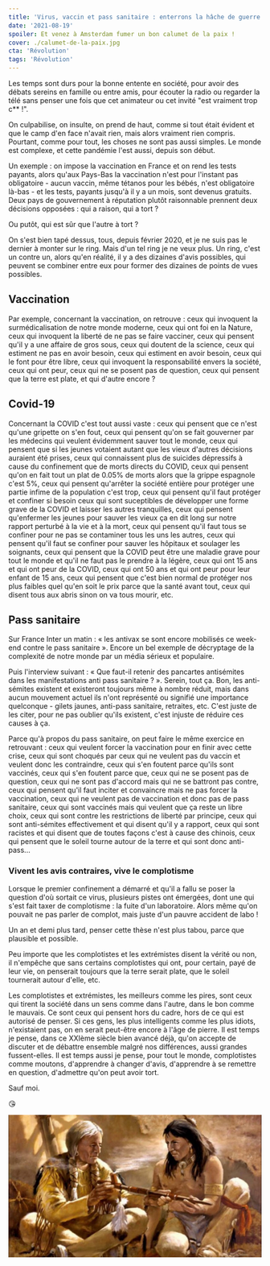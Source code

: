 ```yaml
---
title: 'Virus, vaccin et pass sanitaire : enterrons la hâche de guerre'
date: '2021-08-19'
spoiler: Et venez à Amsterdam fumer un bon calumet de la paix !
cover: ./calumet-de-la-paix.jpg
cta: 'Révolution'
tags: 'Révolution'
---
```


Les temps sont durs pour la bonne entente en société, pour avoir des débats sereins en famille ou entre amis, pour écouter la radio ou regarder la télé sans penser une fois que cet animateur ou cet invité "est vraiment trop c\*\* !".

On culpabilise, on insulte, on prend de haut, comme si tout était évident et que le camp d'en face n'avait rien, mais alors vraiment rien compris. Pourtant, comme pour tout, les choses ne sont pas aussi simples. Le monde est complexe, et cette pandémie l'est aussi, depuis son début.

Un exemple : on impose la vaccination en France et on rend les tests payants, alors qu'aux Pays-Bas la vaccination n'est pour l'instant pas obligatoire - aucun vaccin, même tétanos pour les bébés, n'est obligatoire là-bas - et les tests, payants jusqu'à il y a un mois, sont devenus gratuits. Deux pays de gouvernement à réputation plutôt raisonnable prennent deux décisions opposées : qui a raison, qui a tort ?

Ou putôt, qui est sûr que l'autre à tort ?

On s'est bien tapé dessus, tous, depuis février 2020, et je ne suis pas le dernier à monter sur le ring. Mais d'un tel ring je ne veux plus. Un ring, c'est un contre un, alors qu'en réalité, il y a des dizaines d'avis possibles, qui peuvent se combiner entre eux pour former des dizaines de points de vues possibles.

## Vaccination

Par exemple, concernant la vaccination, on retrouve : ceux qui invoquent la surmédicalisation de notre monde moderne, ceux qui ont foi en la Nature, ceux qui invoquent la liberté de ne pas se faire vacciner, ceux qui pensent qu'il y a une affaire de gros sous, ceux qui doutent de la science, ceux qui estiment ne pas en avoir besoin, ceux qui estiment en avoir besoin, ceux qui le font pour être libre, ceux qui invoquent la responsabilité envers la société, ceux qui ont peur, ceux qui ne se posent pas de question, ceux qui pensent que la terre est plate, et qui d'autre encore ?

## Covid-19

Concernant la COVID c'est tout aussi vaste : ceux qui pensent que ce n'est qu'une gripette on s'en fout, ceux qui pensent qu'on se fait gouverner par les médecins qui veulent évidemment sauver tout le monde, ceux qui pensent que si les jeunes votaient autant que les vieux d'autres décisions auraient été prises, ceux qui connaissent plus de suicides dépressifs à cause du confinement que de morts directs du COVID, ceux qui pensent qu'on en fait tout un plat de 0.05% de morts alors que la grippe espagnole c'est 5%, ceux qui pensent qu'arrêter la société entière pour protéger une partie infime de la population c'est trop, ceux qui pensent qu'il faut protéger et confiner si besoin ceux qui sont suceptibles de développer une forme grave de la COVID et laisser les autres tranquilles, ceux qui pensent qu'enfermer les jeunes pour sauver les vieux ça en dit long sur notre rapport perturbé à la vie et à la mort, ceux qui pensent qu'il faut tous se confiner pour ne pas se contaminer tous les uns les autres, ceux qui pensent qu'il faut se confiner pour sauver les hôpitaux et soulager les soignants, ceux qui pensent que la COVID peut être une maladie grave pour tout le monde et qu'il ne faut pas le prendre à la légère, ceux qui ont 15 ans et qui ont peur de la COVID, ceux qui ont 50 ans et qui ont peur pour leur enfant de 15 ans, ceux qui pensent que c'est bien normal de protéger nos plus faibles quel qu'en soit le prix parce que la santé avant tout, ceux qui disent tous aux abris sinon on va tous mourir, etc.

## Pass sanitaire

Sur France Inter un matin : « les antivax se sont encore mobilisés ce week-end contre le pass sanitaire ». Encore un bel exemple de décryptage de la complexité de notre monde par un média sérieux et populaire.

Puis l'interview suivant : « Que faut-il retenir des pancartes antisémites dans les manifestations anti pass sanitaire ? ». Serein, tout ça. Bon, les anti-sémites existent et existeront toujours même à nombre réduit, mais dans aucun mouvement actuel ils n'ont représenté ou signifié une importance quelconque - gilets jaunes, anti-pass sanitaire, retraites, etc. C'est juste de les citer, pour ne pas oublier qu'ils existent, c'est injuste de réduire ces causes à ça.

Parce qu'à propos du pass sanitaire, on peut faire le même exercice en retrouvant : ceux qui veulent forcer la vaccination pour en finir avec cette crise, ceux qui sont choqués par ceux qui ne veulent pas du vaccin et veulent donc les contraindre, ceux qui s'en foutent parce qu'ils sont vaccinés, ceux qui s'en foutent parce que, ceux qui ne se posent pas de question, ceux qui ne sont pas d'accord mais qui ne se battront pas contre, ceux qui pensent qu'il faut inciter et convaincre mais ne pas forcer la vaccination, ceux qui ne veulent pas de vaccination et donc pas de pass sanitaire, ceux qui sont vaccinés mais qui veulent que ça reste un libre choix, ceux qui sont contre les restrictions de liberté par principe, ceux qui sont anti-sémites effectivement et qui disent qu'il y a rapport, ceux qui sont racistes et qui disent que de toutes façons c'est à cause des chinois, ceux qui pensent que le soleil tourne autour de la terre et qui sont donc anti-pass...

### Vivent les avis contraires, vive le complotisme

Lorsque le premier confinement a démarré et qu'il a fallu se poser la question d'où sortait ce virus, plusieurs pistes ont émergées, dont une qui s'est fait taxer de complotisme : la fuite d'un laboratoire. Alors même qu'on pouvait ne pas parler de complot, mais juste d'un pauvre accident de labo !

Un an et demi plus tard, penser cette thèse n'est plus tabou, parce que plausible et possible.

Peu importe que les complotistes et les extrémistes disent la vérité ou non, il n'empêche que sans certains complotistes qui ont, pour certain, payé de leur vie, on penserait toujours que la terre serait plate, que le soleil tournerait autour d'elle, etc.

Les complotistes et extrémistes, les meilleurs comme les pires, sont ceux qui tirent la société dans un sens comme dans l'autre, dans le bon comme le mauvais. Ce sont ceux qui pensent hors du cadre, hors de ce qui est autorisé de penser. Si ces gens, les plus intelligents comme les plus idiots, n'existaient pas, on en serait peut-être encore à l'âge de pierre. Il est temps je pense, dans ce XXIème siècle bien avancé déjà, qu'on accepte de discuter et de débattre ensemble malgré nos différences, aussi grandes fussent-elles. Il est temps aussi je pense, pour tout le monde, complotistes comme moutons, d'apprendre à changer d'avis, d'apprendre à se remettre en question, d'admettre qu'on peut avoir tort.

Sauf moi.

😘

![Et venez à Amsterdam fumer un bon calumet de la paix !](./calumet-de-la-paix.jpg)
